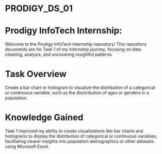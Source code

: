 # PRODIGY_DS_01
# Prodigy InfoTech Internship:
Welcome to the Prodigy InfoTech Internship repository! This repository documents are for Task 1 of my internship journey, focusing on data cleaning, analysis, and uncovering insightful patterns.

# Task Overview
Create a bar chart or histogram to visualize the distribution of a categorical or continuous variable, such as the disctribution of ages or genders in a population.

# Knowledge Gained
Task 1 improved my ability to create visualizations like bar charts and histograms to display the distribution of categorical or continuous variables, facilitating clearer insights into population demographics or other datasets using Microsoft Excel.
